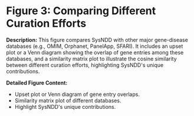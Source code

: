 # Figure 3: Comparing Different Curation Efforts

**Description:**
This figure compares SysNDD with other major gene-disease databases (e.g., OMIM, Orphanet, PanelApp, SFARI). It includes an upset plot or a Venn diagram showing the overlap of gene entries among these databases, and a similarity matrix plot to illustrate the cosine similarity between different curation efforts, highlighting SysNDD's unique contributions.

**Detailed Figure Content:**
- Upset plot or Venn diagram of gene entry overlaps.
- Similarity matrix plot of different databases.
- Highlight SysNDD's unique contributions.
